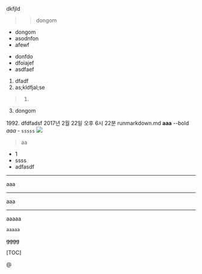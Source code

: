 dkfjld

>> dongom

+ dongom
+ asodnfon
+ afewf
- donfdo
- dfoiajef
- asdfaef

1. dfadf
2. as;kldfjal;se
> 1. 

3. dongom

1992\. dfdfadsf 
2017년 2월 22일 오후 6시 22분
runmarkdown.md
**aaa** --bold
*aaa* -
`sssss`
![](http://)
[](http://)
> aa

- 1
- ssss
- adfasdf


* * *

aaa
- - -

aaa


_ _ _
aaaaa

```
aaaaa
```

~~gggg~~


[TOC]

@[]()
